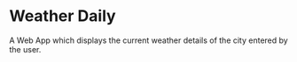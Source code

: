 # Weather Daily

A Web App which displays the current weather details of the city entered by the user. 
